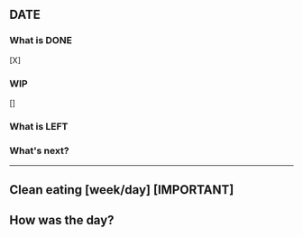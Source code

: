 ## DATE

### What is DONE 
[X] 

### WIP
[]

### What is LEFT


### What's next?

--- 

## Clean eating [week/day] [IMPORTANT]


## How was the day?
